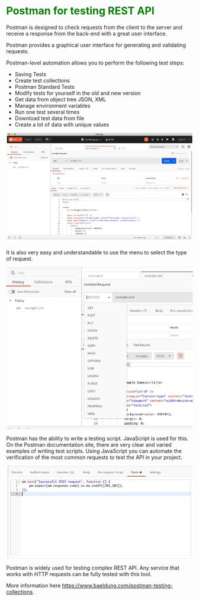 <H1 style="color: green">Postman for testing REST API</h1>

Postman is designed to check requests from the client to the server and receive a response from the back-end with a great user interface. 

Postman provides a graphical user interface for generating and validating requests.

Postman-level automation allows you to perform the following test steps:

* Saving Tests
* Create test collections
* Postman Standard Tests
* Modify tests for yourself in the old and new version
* Get data from object tree JSON, XML
* Manage environment variables
* Run one test several times
* Download test data from file
* Create a lot of data with unique values

![](./media/Postman1.png "Sending Get request using Postman")

It is also very easy and understandable to use the menu to select the type of request.

![](media/Postman2.jpg "The list of Methods supported by Postman")

Postman has the ability to write a testing script. JavaScript is used for this. On the Postman documentation site, there are very clear and varied examples of writing test scripts.
Using JavaScript you can automate the verification of the most common requests to test the API in your project.

![](media/Postman3.jpg "Using JavaScript for testing purpose in Postman")

Postman is widely used for testing complex REST API. Any service that works with HTTP requests can be fully tested with this tool. 

More information here https://www.baeldung.com/postman-testing-collections.